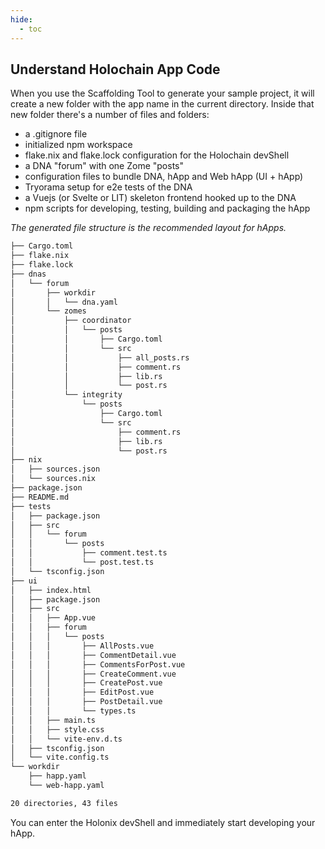 ```yaml
---
hide:
  - toc
---
```


## Understand Holochain App Code

When you use the Scaffolding Tool to generate your sample project, it will create a new folder with the app name in the current directory. Inside that new folder there's a number of files and folders:

- a .gitignore file
- initialized npm workspace
- flake.nix and flake.lock configuration for the Holochain devShell
- a DNA "forum" with one Zome "posts"
- configuration files to bundle DNA, hApp and Web hApp (UI + hApp)
- Tryorama setup for e2e tests of the DNA
- a Vuejs (or Svelte or LIT) skeleton frontend hooked up to the DNA
- npm scripts for developing, testing, building and packaging the hApp

*The generated file structure is the recommended layout for hApps.*

```bash
├── Cargo.toml
├── flake.nix
├── flake.lock
├── dnas
│   └── forum
│       ├── workdir
│       │   └── dna.yaml
│       └── zomes
│           ├── coordinator
│           │   └── posts
│           │       ├── Cargo.toml
│           │       └── src
│           │           ├── all_posts.rs
│           │           ├── comment.rs
│           │           ├── lib.rs
│           │           └── post.rs
│           └── integrity
│               └── posts
│                   ├── Cargo.toml
│                   └── src
│                       ├── comment.rs
│                       ├── lib.rs
│                       └── post.rs
├── nix
│   ├── sources.json
│   └── sources.nix
├── package.json
├── README.md
├── tests
│   ├── package.json
│   ├── src
│   │   └── forum
│   │       └── posts
│   │           ├── comment.test.ts
│   │           └── post.test.ts
│   └── tsconfig.json
├── ui
│   ├── index.html
│   ├── package.json
│   ├── src
│   │   ├── App.vue
│   │   ├── forum
│   │   │   └── posts
│   │   │       ├── AllPosts.vue
│   │   │       ├── CommentDetail.vue
│   │   │       ├── CommentsForPost.vue
│   │   │       ├── CreateComment.vue
│   │   │       ├── CreatePost.vue
│   │   │       ├── EditPost.vue
│   │   │       ├── PostDetail.vue
│   │   │       └── types.ts
│   │   ├── main.ts
│   │   ├── style.css
│   │   └── vite-env.d.ts
│   ├── tsconfig.json
│   └── vite.config.ts
└── workdir
    ├── happ.yaml
    └── web-happ.yaml

20 directories, 43 files
```

You can enter the Holonix devShell and immediately start developing your hApp.
